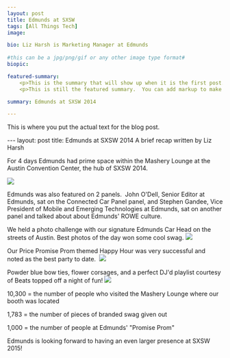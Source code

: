 ```yaml
---
layout: post
title: Edmunds at SXSW
tags: [All Things Tech]
image:

bio: Liz Harsh is Marketing Manager at Edmunds
 
#this can be a jpg/png/gif or any other image type format#
biopic: 

featured-summary:
    <p>This is the summary that will show up when it is the first post.</p>
    <p>This is still the featured summary.  You can add markup to make it look extra pretty, if that's what you want to do.</p>

summary: Edmunds at SXSW 2014

---
```


This is where you put the actual text for the blog post.

--- layout: post title: Edmunds at SXSW 2014
A brief recap written by Liz Harsh

For 4 days Edmunds had prime space within the Mashery Lounge at the Austin Convention Center, the hub of SXSW 2014.  

<img src="{{site.baseimagesurl}}/SXSW-pic-1.jpg"/>

Edmunds was also featured on 2 panels.  John O'Dell, Senior Editor at Edmunds, sat on the Connected Car Panel panel, and Stephen Gandee, Vice President of Mobile and Emerging Technologies at Edmunds, sat on another panel and talked about about Edmunds' ROWE culture.


We held a photo challenge with our signature Edmunds Car Head on the streets of Austin. Best photos of the day won some cool swag.
<img src="{{site.baseimagesurl}}/SXSW-pic-2.png"/>


Our Price Promise Prom themed Happy Hour was very successful and noted as the best party to date. 
<img src="{{site.baseimagesurl}}/SXSW-pic-3.jpg"/>


Powder blue bow ties, flower corsages, and a perfect DJ'd playlist courtesy of Beats topped off a night of fun!
<img src="{{site.baseimagesurl}}/SXSW-pic-4.jpg"/>


10,300 = the number of people who visited the Mashery Lounge where our booth was located

1,783 = the number of pieces of branded swag given out

1,000 = the number of people at Edmunds' "Promise Prom" 

Edmunds is looking forward to having an even larger presence at SXSW 2015!




